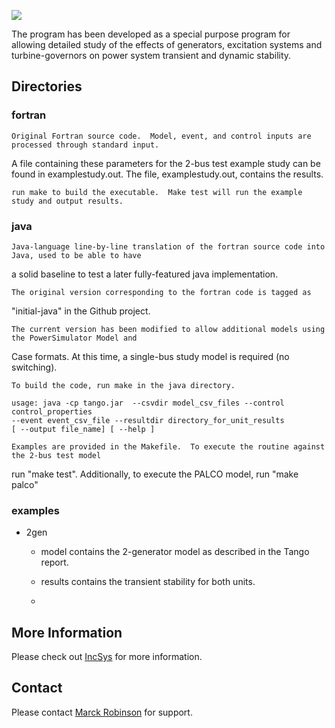 <p><img src=http://incsys.com/images/IncSys_Logo_web.png></p>
The program has been developed as a special purpose program for allowing detailed study of the effects of generators, excitation systems and turbine-governors on power system transient and dynamic stability.

## Directories

### fortran

    Original Fortran source code.  Model, event, and control inputs are processed through standard input.
A file containing these parameters for the 2-bus test example study can be found in examplestudy.out.
The file, examplestudy.out, contains the results.

    run make to build the executable.  Make test will run the example study and output results.

### java
    Java-language line-by-line translation of the fortran source code into Java, used to be able to have
a solid baseline to test a later fully-featured java implementation.

    The original version corresponding to the fortran code is tagged as
"initial-java" in the Github project.  

    The current version has been modified to allow additional models using the PowerSimulator Model and
Case formats.  At this time, a single-bus study model is required (no switching).

    To build the code, run make in the java directory.

    usage: java -cp tango.jar  --csvdir model_csv_files --control control_properties 
	--event event_csv_file --resultdir directory_for_unit_results 
	[ --output file_name] [ --help ]

    Examples are provided in the Makefile.  To execute the routine against the 2-bus test model
run "make test".  Additionally, to execute the PALCO model, run "make palco"

### examples

* 2gen

    * model contains the 2-generator model as described in the Tango report.

    * results contains the transient stability for both units.

    * 

## More Information

Please check out [IncSys](http://incsys.com/smartgrid.htm) for more information.

## Contact

Please contact [Marck Robinson](mailto:marck@powerdata.com) for support.

